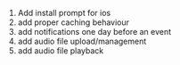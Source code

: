 1. Add install prompt for ios
2. add proper caching behaviour
3. add notifications one day before an event
4. add audio file upload/management
5. add audio file playback
